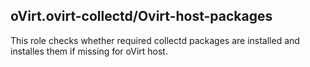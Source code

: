 ## oVirt.ovirt-collectd/Ovirt-host-packages

This role checks whether required collectd packages are installed
and installes them if missing for oVirt host.
